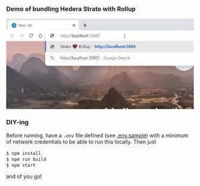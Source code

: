 ### Demo of bundling Hedera Strato with Rollup
![HSJ Usage Recording](./hsj-rollup-recording.gif)

### DIY-ing
Before running, have a `.env` file defined (see [.env.sample](.env.sample)) with a minimum of network credentials to be able to run this locally. Then just

```
$ npm install
$ npm run build
$ npm start
```
and of you go!